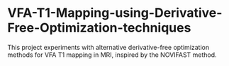 # VFA-T1-Mapping-using-Derivative-Free-Optimization-techniques
This project experiments with alternative derivative-free optimization methods for VFA T1 mapping in MRI, inspired by the NOVIFAST method. 
